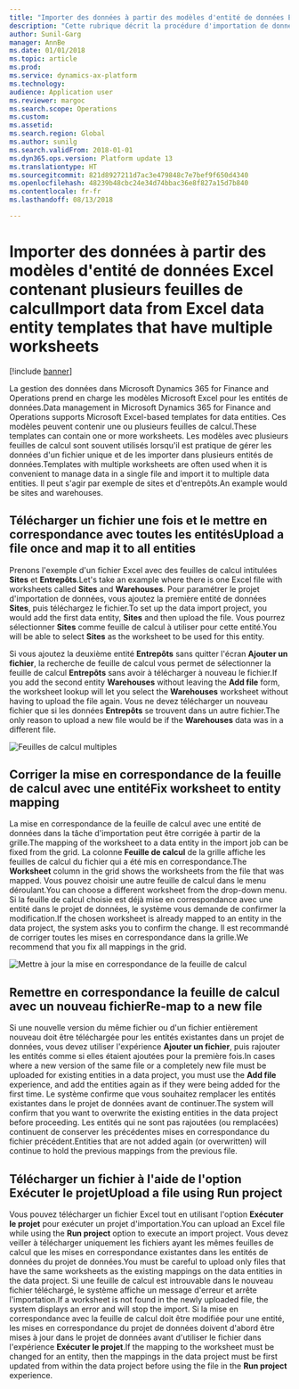 ```yaml
---
title: "Importer des données à partir des modèles d'entité de données Excel contenant plusieurs feuilles de calcul"
description: "Cette rubrique décrit la procédure d'importation de données à l'aide des modèles d'entité de données Excel dans Microsoft Dynamics 365 for Finance and Operations."
author: Sunil-Garg
manager: AnnBe
ms.date: 01/01/2018
ms.topic: article
ms.prod: 
ms.service: dynamics-ax-platform
ms.technology: 
audience: Application user
ms.reviewer: margoc
ms.search.scope: Operations
ms.custom: 
ms.assetid: 
ms.search.region: Global
ms.author: sunilg
ms.search.validFrom: 2018-01-01
ms.dyn365.ops.version: Platform update 13
ms.translationtype: HT
ms.sourcegitcommit: 821d8927211d7ac3e479848c7e7bef9f650d4340
ms.openlocfilehash: 48239b48cbc24e34d74bbac36e8f827a15d7b840
ms.contentlocale: fr-fr
ms.lasthandoff: 08/13/2018

---
```


# <a name="import-data-from-excel-data-entity-templates-that-have-multiple-worksheets"></a><span data-ttu-id="15c7f-103">Importer des données à partir des modèles d'entité de données Excel contenant plusieurs feuilles de calcul</span><span class="sxs-lookup"><span data-stu-id="15c7f-103">Import data from Excel data entity templates that have multiple worksheets</span></span>

[!include [banner](../includes/banner.md)]

<span data-ttu-id="15c7f-104">La gestion des données dans Microsoft Dynamics 365 for Finance and Operations prend en charge les modèles Microsoft Excel pour les entités de données.</span><span class="sxs-lookup"><span data-stu-id="15c7f-104">Data management in Microsoft Dynamics 365 for Finance and Operations supports Microsoft Excel-based templates for data entities.</span></span> <span data-ttu-id="15c7f-105">Ces modèles peuvent contenir une ou plusieurs feuilles de calcul.</span><span class="sxs-lookup"><span data-stu-id="15c7f-105">These templates can contain one or more worksheets.</span></span> <span data-ttu-id="15c7f-106">Les modèles avec plusieurs feuilles de calcul sont souvent utilisés lorsqu'il est pratique de gérer les données d'un fichier unique et de les importer dans plusieurs entités de données.</span><span class="sxs-lookup"><span data-stu-id="15c7f-106">Templates with multiple worksheets are often used when it is convenient to manage data in a single file and import it to multiple data entities.</span></span> <span data-ttu-id="15c7f-107">Il peut s'agir par exemple de sites et d'entrepôts.</span><span class="sxs-lookup"><span data-stu-id="15c7f-107">An example would be sites and warehouses.</span></span>

## <a name="upload-a-file-once-and-map-it-to-all-entities"></a><span data-ttu-id="15c7f-108">Télécharger un fichier une fois et le mettre en correspondance avec toutes les entités</span><span class="sxs-lookup"><span data-stu-id="15c7f-108">Upload a file once and map it to all entities</span></span>
<span data-ttu-id="15c7f-109">Prenons l'exemple d'un fichier Excel avec des feuilles de calcul intitulées **Sites** et **Entrepôts**.</span><span class="sxs-lookup"><span data-stu-id="15c7f-109">Let's take an example where there is one Excel file with worksheets called **Sites** and **Warehouses**.</span></span> <span data-ttu-id="15c7f-110">Pour paramétrer le projet d'importation de données, vous ajoutez la première entité de données **Sites**, puis téléchargez le fichier.</span><span class="sxs-lookup"><span data-stu-id="15c7f-110">To set up the data import project, you would add the first data entity, **Sites** and then upload the file.</span></span> <span data-ttu-id="15c7f-111">Vous pourrez sélectionner **Sites** comme feuille de calcul à utiliser pour cette entité.</span><span class="sxs-lookup"><span data-stu-id="15c7f-111">You will be able to select **Sites** as the worksheet to be used for this entity.</span></span>

<span data-ttu-id="15c7f-112">Si vous ajoutez la deuxième entité **Entrepôts** sans quitter l'écran **Ajouter un fichier**, la recherche de feuille de calcul vous permet de sélectionner la feuille de calcul **Entrepôts** sans avoir à télécharger à nouveau le fichier.</span><span class="sxs-lookup"><span data-stu-id="15c7f-112">If you add the second entity **Warehouses** without leaving the **Add file** form, the worksheet lookup will let you select the **Warehouses** worksheet without having to upload the file again.</span></span> <span data-ttu-id="15c7f-113">Vous ne devez télécharger un nouveau fichier que si les données **Entrepôts** se trouvent dans un autre fichier.</span><span class="sxs-lookup"><span data-stu-id="15c7f-113">The only reason to upload a new file would be if the **Warehouses** data was in a different file.</span></span>

![Feuilles de calcul multiples](./media/AddFileMultipleWorkSheets.png)

## <a name="fix-worksheet-to-entity-mapping"></a><span data-ttu-id="15c7f-115">Corriger la mise en correspondance de la feuille de calcul avec une entité</span><span class="sxs-lookup"><span data-stu-id="15c7f-115">Fix worksheet to entity mapping</span></span>

<span data-ttu-id="15c7f-116">La mise en correspondance de la feuille de calcul avec une entité de données dans la tâche d'importation peut être corrigée à partir de la grille.</span><span class="sxs-lookup"><span data-stu-id="15c7f-116">The mapping of the worksheet to a data entity in the import job can be fixed from the grid.</span></span> <span data-ttu-id="15c7f-117">La colonne **Feuille de calcul** de la grille affiche les feuilles de calcul du fichier qui a été mis en correspondance.</span><span class="sxs-lookup"><span data-stu-id="15c7f-117">The **Worksheet** column in the grid shows the worksheets from the file that was mapped.</span></span> <span data-ttu-id="15c7f-118">Vous pouvez choisir une autre feuille de calcul dans le menu déroulant.</span><span class="sxs-lookup"><span data-stu-id="15c7f-118">You can choose a different worksheet from the drop-down menu.</span></span> <span data-ttu-id="15c7f-119">Si la feuille de calcul choisie est déjà mise en correspondance avec une entité dans le projet de données, le système vous demande de confirmer la modification.</span><span class="sxs-lookup"><span data-stu-id="15c7f-119">If the chosen worksheet is already mapped to an entity in the data project, the system asks you to confirm the change.</span></span> <span data-ttu-id="15c7f-120">Il est recommandé de corriger toutes les mises en correspondance dans la grille.</span><span class="sxs-lookup"><span data-stu-id="15c7f-120">We recommend that you fix all mappings in the grid.</span></span>

![Mettre à jour la mise en correspondance de la feuille de calcul](./media/UpdateMappings.png)

## <a name="re-map-to-a-new-file"></a><span data-ttu-id="15c7f-122">Remettre en correspondance la feuille de calcul avec un nouveau fichier</span><span class="sxs-lookup"><span data-stu-id="15c7f-122">Re-map to a new file</span></span>

<span data-ttu-id="15c7f-123">Si une nouvelle version du même fichier ou d'un fichier entièrement nouveau doit être téléchargée pour les entités existantes dans un projet de données, vous devez utiliser l'expérience **Ajouter un fichier**, puis rajouter les entités comme si elles étaient ajoutées pour la première fois.</span><span class="sxs-lookup"><span data-stu-id="15c7f-123">In cases where a new version of the same file or a completely new file must be uploaded for existing entities in a data project, you must use the **Add file** experience, and add the entities again as if they were being added for the first time.</span></span> <span data-ttu-id="15c7f-124">Le système confirme que vous souhaitez remplacer les entités existantes dans le projet de données avant de continuer.</span><span class="sxs-lookup"><span data-stu-id="15c7f-124">The system will confirm that you want to overwrite the existing entities in the data project before proceeding.</span></span> <span data-ttu-id="15c7f-125">Les entités qui ne sont pas rajoutées (ou remplacées) continuent de conserver les précédentes mises en correspondance du fichier précédent.</span><span class="sxs-lookup"><span data-stu-id="15c7f-125">Entities that are not added again (or overwritten) will continue to hold the previous mappings from the previous file.</span></span>

## <a name="upload-a-file-using-run-project"></a><span data-ttu-id="15c7f-126">Télécharger un fichier à l'aide de l'option Exécuter le projet</span><span class="sxs-lookup"><span data-stu-id="15c7f-126">Upload a file using Run project</span></span>

<span data-ttu-id="15c7f-127">Vous pouvez télécharger un fichier Excel tout en utilisant l'option **Exécuter le projet** pour exécuter un projet d'importation.</span><span class="sxs-lookup"><span data-stu-id="15c7f-127">You can upload an Excel file while using the **Run project** option to execute an import project.</span></span> <span data-ttu-id="15c7f-128">Vous devez veiller à télécharger uniquement les fichiers ayant les mêmes feuilles de calcul que les mises en correspondance existantes dans les entités de données du projet de données.</span><span class="sxs-lookup"><span data-stu-id="15c7f-128">You must be careful to upload only files that have the same worksheets as the existing mappings on the data entities in the data project.</span></span> <span data-ttu-id="15c7f-129">Si une feuille de calcul est introuvable dans le nouveau fichier téléchargé, le système affiche un message d'erreur et arrête l'importation.</span><span class="sxs-lookup"><span data-stu-id="15c7f-129">If a worksheet is not found in the newly uploaded file, the system displays an error and will stop the import.</span></span> <span data-ttu-id="15c7f-130">Si la mise en correspondance avec la feuille de calcul doit être modifiée pour une entité, les mises en correspondance du projet de données doivent d'abord être mises à jour dans le projet de données avant d'utiliser le fichier dans l'expérience **Exécuter le projet**.</span><span class="sxs-lookup"><span data-stu-id="15c7f-130">If the mapping to the worksheet must be changed for an entity, then the mappings in the data project must be first updated from within the data project before using the file in the **Run project** experience.</span></span>

